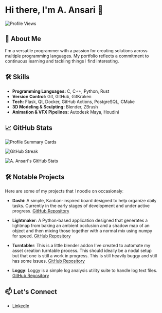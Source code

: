 # Hi there, I'm A. Ansari 👋

![Profile Views](https://komarev.com/ghpvc/?username=Ans-A)

## 🚀 About Me

I'm a versatile programmer with a passion for creating solutions across multiple programming languages. My portfolio reflects a commitment to continuous learning and tackling things I find interesting.

## 🛠️ Skills


- **Programming Languages:** C, C++, Python, Rust
- **Version Control:** Git, GitHub, GitKraken
- **Tech:**  Flask, Qt, Docker, GitHub Actions, PostgreSQL, CMake
- **3D Modeling & Sculpting:** Blender, ZBrush
- **Animation & VFX Pipelines:** Autodesk Maya, Houdini


## 📈 GitHub Stats

  ![Profile Summary Cards](https://github-profile-summary-cards.vercel.app/api/cards/profile-details?username=Ans-A&theme=vue)

  ![GitHub Streak](https://github-readme-streak-stats.herokuapp.com/?user=Ans-A)


  ![A. Ansari's GitHub Stats](https://github-readme-stats.vercel.app/api?username=Ans-A&show_icons=true&theme=radical)


## 🛠️ Notable Projects

Here are some of my projects that I noodle on occasionaly:

- **Dashi**: A simple, Kanban-inspired board designed to help organize daily tasks. Currently in the early stages of development and under active progress. [GitHub Repository](https://github.com/Ans-A/dashi)

- **Lightmaker**: A Python-based application designed that generates a lightmap from baking an ambient occlusion and a shadow map of an object and then mixing those together with a normal mix using numpy for speed. [GitHub Repository](https://github.com/Ans-A/lightmaker)

- **Turntabler**: This is a little blender addon I've created to automate my asset creation turntable process. This should ideally be a nodal setup but that one is still a work in progress. 
This is still heavily buggy and still has some issues.  [GitHub Repository](https://github.com/Ans-A/Turntabler)


- **Loggy**: Loggy is a simple log analysis utility suite to handle log text files. [GitHub Repository](https://github.com/Ans-A/Loggy)

## 📫 Let's Connect

- [LinkedIn](https://www.linkedin.com/in/al-an-sari/)

